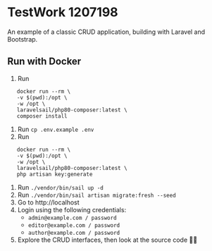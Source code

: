 # TestWork 1207198

An example of a classic CRUD application, building with Laravel and Bootstrap.

## Run with Docker

1. Run

```
   docker run --rm \
   -v $(pwd):/opt \
   -w /opt \
   laravelsail/php80-composer:latest \
   composer install
```

1. Run `cp .env.example .env`
1. Run

```
   docker run --rm \
   -v $(pwd):/opt \
   -w /opt \
   laravelsail/php80-composer:latest \
   php artisan key:generate
```

1. Run `./vendor/bin/sail up -d`
1. Run `./vendor/bin/sail artisan migrate:fresh --seed`
1. Go to http://localhost
1. Login using the following credentials:
    * `admin@example.com / password`
    * `editor@example.com / password`
    * `author@example.com / password`
1. Explore the CRUD interfaces, then look at the source code 🧑‍💻
